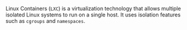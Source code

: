 Linux Containers (`LXC`) is a virtualization technology that allows multiple isolated Linux systems to run on a single host. It uses isolation features such as `cgroups` and `namespaces`.